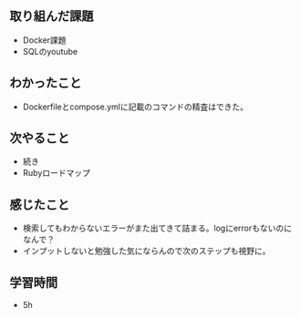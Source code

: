 ## 取り組んだ課題
- Docker課題
- SQLのyoutube

## わかったこと
- Dockerfileとcompose.ymlに記載のコマンドの精査はできた。 

## 次やること
- 続き
- Rubyロードマップ

## 感じたこと
- 検索してもわからないエラーがまた出てきて詰まる。logにerrorもないのになんで？
- インプットしないと勉強した気にならんので次のステップも視野に。

## 学習時間
- 5h
